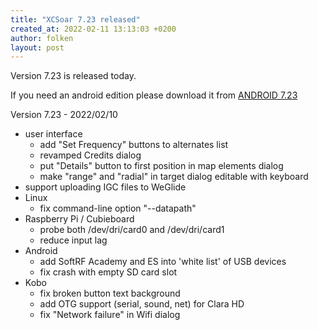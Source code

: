 ```yaml
---
title: "XCSoar 7.23 released"
created_at: 2022-02-11 13:13:03 +0200
author: folken
layout: post
---
```

Version 7.23 is released today. 

If you need an android edition please download it from [ANDROID 7.23](https://download.xcsoar.org/releases/7.23/ANDROID)

Version 7.23 - 2022/02/10
* user interface
  - add "Set Frequency" buttons to alternates list
  - revamped Credits dialog
  - put "Details" button to first position in map elements dialog
  - make "range" and "radial" in target dialog editable with keyboard
* support uploading IGC files to WeGlide
* Linux
  - fix command-line option "--datapath"
* Raspberry Pi / Cubieboard
  - probe both /dev/dri/card0 and /dev/dri/card1
  - reduce input lag
* Android
  - add SoftRF Academy and ES into 'white list' of USB devices
  - fix crash with empty SD card slot
* Kobo
  - fix broken button text background
  - add OTG support (serial, sound, net) for Clara HD
  - fix "Network failure" in Wifi dialog
